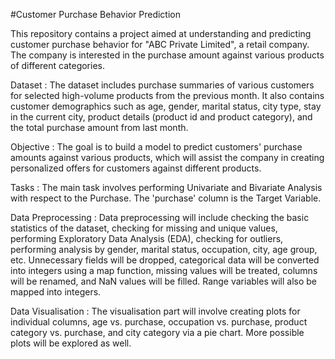 #Customer Purchase Behavior Prediction

This repository contains a project aimed at understanding and predicting customer purchase behavior for "ABC Private Limited", a retail company. The company is interested in the purchase amount against various products of different categories.


Dataset : 
The dataset includes purchase summaries of various customers for selected high-volume products from the previous month. It also contains customer demographics such as age, gender, marital status, city type, stay in the current city, product details (product id and product category), and the total purchase amount from last month.


Objective : 
The goal is to build a model to predict customers' purchase amounts against various products, which will assist the company in creating personalized offers for customers against different products.


Tasks : 
The main task involves performing Univariate and Bivariate Analysis with respect to the Purchase. The 'purchase' column is the Target Variable.


Data Preprocessing : 
Data preprocessing will include checking the basic statistics of the dataset, checking for missing and unique values, performing Exploratory Data Analysis (EDA), checking for outliers, performing analysis by gender, marital status, occupation, city, age group, etc. Unnecessary fields will be dropped, categorical data will be converted into integers using a map function, missing values will be treated, columns will be renamed, and NaN values will be filled. Range variables will also be mapped into integers.


Data Visualisation : 
The visualisation part will involve creating plots for individual columns, age vs. purchase, occupation vs. purchase, product category vs. purchase, and city category via a pie chart. More possible plots will be explored as well.
